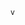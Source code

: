       v
 
                                                                                                                                                                                                                      
    
